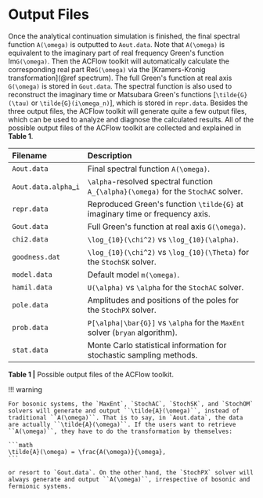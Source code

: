 # Output Files

Once the analytical continuation simulation is finished, the final spectral function ``A(\omega)`` is outputted to `Aout.data`. Note that ``A(\omega)`` is equivalent to the imaginary part of real frequency Green's function Im``G(\omega)``. Then the ACFlow toolkit will automatically calculate the corresponding real part Re``G(\omega)`` via the [Kramers-Kronig transformation](@ref spectrum). The full Green's function at real axis ``G(\omega)`` is stored in `Gout.data`. The spectral function is also used to reconstruct the imaginary time or Matsubara Green's functions [``\tilde{G}(\tau)`` or ``\tilde{G}(i\omega_n)``], which is stored in `repr.data`. Besides the three output files, the ACFlow toolkit will generate quite a few output files, which can be used to analyze and diagnose the calculated results. All of the possible output files of the ACFlow toolkit are collected and explained in **Table 1**.

| Filename | Description |
| :------- | :---------- |
|`Aout.data` | Final spectral function ``A(\omega)``. |
|`Aout.data.alpha`_``i`` | ``\alpha``-resolved spectral function ``A_{\alpha}(\omega)`` for the `StochAC` solver. |
|`repr.data` | Reproduced Green's function ``\tilde{G}`` at imaginary time or frequency axis. |
|`Gout.data` | Full Green's function at real axis ``G(\omega)``. |
|`chi2.data` | ``\log_{10}(\chi^2)`` vs ``\log_{10}(\alpha)``. |
|`goodness.dat` | ``\log_{10}(\chi^2)`` vs ``\log_{10}(\Theta)`` for the `StochSK` solver. |
|`model.data` | Default model ``m(\omega)``. |
|`hamil.data` | ``U(\alpha)`` vs ``\alpha`` for the `StochAC` solver. |
|`pole.data` | Amplitudes and positions of the poles for the `StochPX` solver. |
|`prob.data` | ``P[\alpha\|\bar{G}]`` vs ``\alpha`` for the `MaxEnt` solver (`bryan` algorithm). |
|`stat.data` | Monte Carlo statistical information for stochastic sampling methods. |

**Table 1 |** Possible output files of the ACFlow toolkit.

!!! warning

    For bosonic systems, the `MaxEnt`, `StochAC`, `StochSK`, and `StochOM` solvers will generate and output ``\tilde{A}(\omega)``, instead of traditional ``A(\omega)``. That is to say, in `Aout.data`, the data are actually ``\tilde{A}(\omega)``. If the users want to retrieve ``A(\omega)``, they have to do the transformation by themselves:
    
    ```math
    \tilde{A}(\omega) = \frac{A(\omega)}{\omega},
    ```

    or resort to `Gout.data`. On the other hand, the `StochPX` solver will always generate and output ``A(\omega)``, irrespective of bosonic and fermionic systems.
